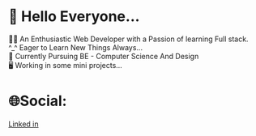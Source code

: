 # 👋 Hello Everyone... 

🧑‍💻 An Enthusiastic Web Developer with a Passion of learning Full stack.<br>
^_^ Eager to Learn New Things Always...<br>
📖 Currently Pursuing BE - Computer Science And Design<br>
🖥️ Working in some mini projects...

# 🌐Social:
<a href="https://www.linkedin.com/in/hariharasudhan-sk-a53361249/" class="button pill">Linked in</a>
